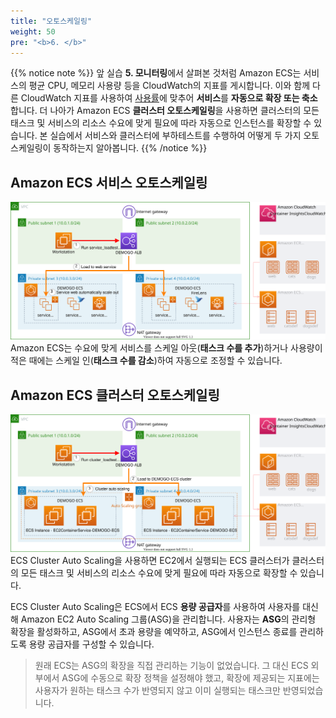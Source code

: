 ```yaml
---
title: "오토스케일링"
weight: 50
pre: "<b>6. </b>"
---
```


{{% notice note %}}
앞 실습 **5. 모니터링**에서 살펴본 것처럼 Amazon ECS는 서비스의 평균 CPU, 메모리 사용량 등을 CloudWatch의 지표를 게시합니다. 이와 함께 다른 CloudWatch 지표를 사용하여 [사용률](https://docs.aws.amazon.com/ko_kr/AmazonECS/latest/developerguide/cloudwatch-metrics.html#service_utilization)에 맞추어 **서비스**를 **자동으로 확장 또는 축소**합니다. 더 나아가 Amazon ECS **클러스터 오토스케일링**을 사용하면 클러스터의 모든 태스크 및 서비스의 리소스 수요에 맞게 필요에 따라 자동으로 인스턴스를 확장할 수 있습니다. 본 실습에서 서비스와 클러스터에 부하테스트를 수행하여 어떻게 두 가지 오토 스케일링이 동작하는지 알아봅니다.
{{% /notice %}}

## Amazon ECS 서비스 오토스케일링
![ServiceAutoScale](../../static/images/autoscale/service_auto_scale.svg)
Amazon ECS는 수요에 맞게 서비스를 스케일 아웃(**태스크 수를 추가**)하거나 사용량이 적은 때에는 스케일 인(**태스크 수를 감소**)하여 자동으로 조정할 수 있습니다. 

## Amazon ECS 클러스터 오토스케일링
![ClusterAutoScale](../../static/images/autoscale/cluster_auto_scale.svg)
ECS Cluster Auto Scaling을 사용하면 EC2에서 실행되는 ECS 클러스터가 클러스터의 모든 태스크 및 서비스의 리소스 수요에 맞게 필요에 따라 자동으로 확장할 수 있습니다. 

ECS Cluster Auto Scaling은 ECS에서 ECS **용량 공급자**를 사용하여 사용자를 대신해 Amazon EC2 Auto Scaling 그룹(ASG)을 관리합니다. 사용자는 **ASG**의 관리형 확장을 활성화하고, ASG에서 초과 용량을 예약하고, ASG에서 인스턴스 종료를 관리하도록 용량 공급자를 구성할 수 있습니다. 

 > 원래 ECS는 ASG의 확장을 직접 관리하는 기능이 없었습니다. 그 대신 ECS 외부에서 ASG에 수동으로 확장 정책을 설정해야 했고, 확장에 제공되는 지표에는 사용자가 원하는 태스크 수가 반영되지 않고 이미 실행되는 태스크만 반영되었습니다. 


